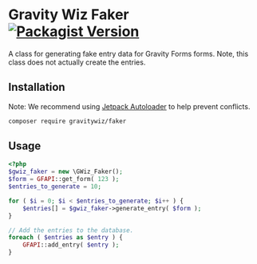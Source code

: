 # Gravity Wiz Faker [![Packagist Version](https://img.shields.io/packagist/v/gravitywiz/faker)](https://packagist.org/packages/gravitywiz/faker)

A class for generating fake entry data for Gravity Forms forms. Note, this class does not actually create the entries.

## Installation

Note: We recommend using [Jetpack Autoloader](https://github.com/Automattic/jetpack-autoloader) to help prevent conflicts.

```bash
composer require gravitywiz/faker
```

## Usage

```php
<?php
$gwiz_faker = new \GWiz_Faker();
$form = GFAPI::get_form( 123 );
$entries_to_generate = 10;

for ( $i = 0; $i < $entries_to_generate; $i++ ) {
	$entries[] = $gwiz_faker->generate_entry( $form );
}

// Add the entries to the database.
foreach ( $entries as $entry ) {
	GFAPI::add_entry( $entry );
}
```
